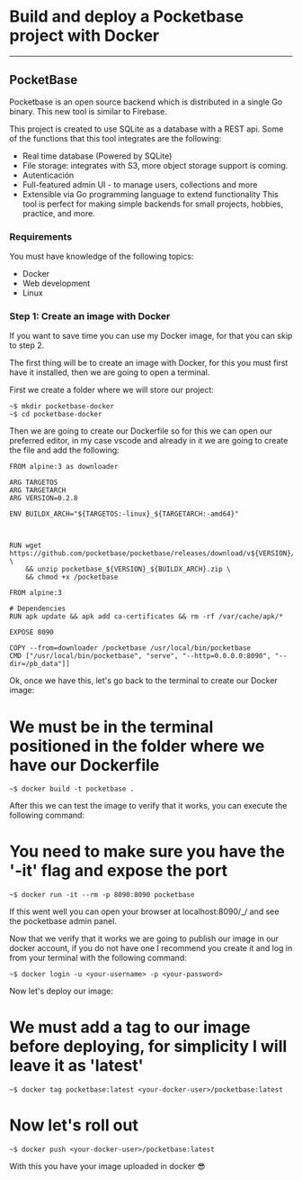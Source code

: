 # Build and deploy a Pocketbase project with Docker
---
## PocketBase

Pocketbase is an open source backend which is distributed in a single Go binary. This new tool is similar to Firebase.

This project is created to use SQLite as a database with a REST api. Some of the functions that this tool integrates are the following:

- Real time database (Powered by SQLite)
- File storage: integrates with S3, more object storage support is coming.
- Autenticación
- Full-featured admin UI - to manage users, collections and more
- Extensible via Go programming language to extend functionality
This tool is perfect for making simple backends for small projects, hobbies, practice, and more.

### Requirements
You must have knowledge of the following topics:

- Docker
- Web development
- Linux

### Step 1: Create an image with Docker
If you want to save time you can use my Docker image, for that you can skip to step 2.

The first thing will be to create an image with Docker, for this you must first have it installed, then we are going to open a terminal.

First we create a folder where we will store our project:
```
~$ mkdir pocketbase-docker 
~$ cd pocketbase-docker
```
Then we are going to create our Dockerfile so for this we can open our preferred editor, in my case vscode and already in it we are going to create the file and add the following:
```
FROM alpine:3 as downloader

ARG TARGETOS
ARG TARGETARCH
ARG VERSION=0.2.8

ENV BUILDX_ARCH="${TARGETOS:-linux}_${TARGETARCH:-amd64}"



RUN wget https://github.com/pocketbase/pocketbase/releases/download/v${VERSION}/pocketbase_${VERSION}_${BUILDX_ARCH}.zip \
    && unzip pocketbase_${VERSION}_${BUILDX_ARCH}.zip \
    && chmod +x /pocketbase

FROM alpine:3

# Dependencies
RUN apk update && apk add ca-certificates && rm -rf /var/cache/apk/*

EXPOSE 8090

COPY --from=downloader /pocketbase /usr/local/bin/pocketbase
CMD ["/usr/local/bin/pocketbase", "serve", "--http=0.0.0.0:8090", "--dir=/pb_data"]]
```

Ok, once we have this, let's go back to the terminal to create our Docker image:

# We must be in the terminal positioned in the folder where we have our Dockerfile
```
~$ docker build -t pocketbase .
```
After this we can test the image to verify that it works, you can execute the following command:

# You need to make sure you have the '-it' flag and expose the port
```
~$ docker run -it --rm -p 8090:8090 pocketbase
```
If this went well you can open your browser at localhost:8090/_/ and see the pocketbase admin panel.

Now that we verify that it works we are going to publish our image in our docker account, if you do not have one I recommend you create it and log in from your terminal with the following command:
```
~$ docker login -u <your-username> -p <your-password>
```
Now let's deploy our image:

# We must add a tag to our image before deploying, for simplicity I will leave it as 'latest'
```
~$ docker tag pocketbase:latest <your-docker-user>/pocketbase:latest
```
# Now let's roll out
```
~$ docker push <your-docker-user>/pocketbase:latest
```
With this you have your image uploaded in docker 😎
